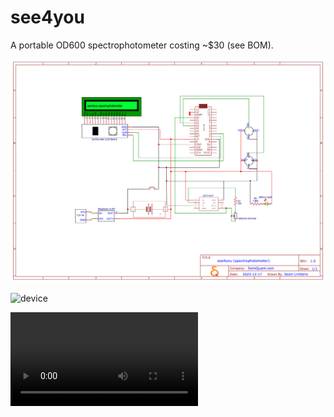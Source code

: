 # see4you


A portable OD600 spectrophotometer costing ~$30 (see BOM).


![schematic](Schematic_see4you.png)


![device](see4you_mark1.png)


![device](see4you_mark1.mp4)


